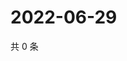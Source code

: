 # 2022-06-29

共 0 条

<!-- BEGIN WEIBO -->
<!-- 最后更新时间 Wed Jun 29 2022 22:12:44 GMT+0800 (China Standard Time) -->

<!-- END WEIBO -->
